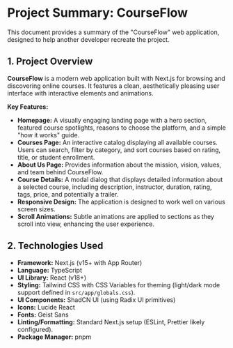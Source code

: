 # Project Summary: CourseFlow

This document provides a summary of the "CourseFlow" web application, designed to help another developer recreate the project.

## 1. Project Overview

**CourseFlow** is a modern web application built with Next.js for browsing and discovering online courses. It features a clean, aesthetically pleasing user interface with interactive elements and animations.

**Key Features:**

- **Homepage:** A visually engaging landing page with a hero section, featured course spotlights, reasons to choose the platform, and a simple "how it works" guide.
- **Courses Page:** An interactive catalog displaying all available courses. Users can search, filter by category, and sort courses based on rating, title, or student enrollment.
- **About Us Page:** Provides information about the mission, vision, values, and team behind CourseFlow.
- **Course Details:** A modal dialog that displays detailed information about a selected course, including description, instructor, duration, rating, tags, price, and potentially a trailer.
- **Responsive Design:** The application is designed to work well on various screen sizes.
- **Scroll Animations:** Subtle animations are applied to sections as they scroll into view, enhancing the user experience.

## 2. Technologies Used

- **Framework:** Next.js (v15+ with App Router)
- **Language:** TypeScript
- **UI Library:** React (v18+)
- **Styling:** Tailwind CSS with CSS Variables for theming (light/dark mode support defined in `src/app/globals.css`).
- **UI Components:** ShadCN UI (using Radix UI primitives)
- **Icons:** Lucide React
- **Fonts:** Geist Sans
- **Linting/Formatting:** Standard Next.js setup (ESLint, Prettier likely configured).
- **Package Manager:** pnpm
